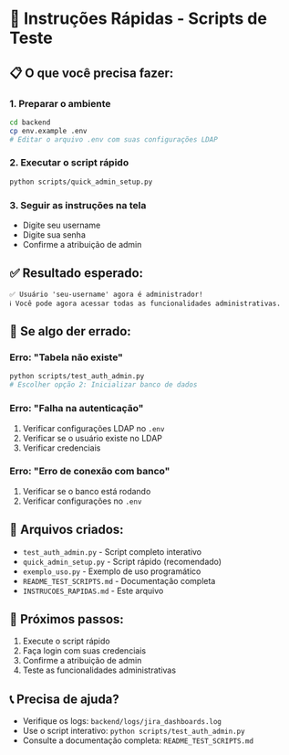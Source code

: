 # 🚀 Instruções Rápidas - Scripts de Teste

## 📋 O que você precisa fazer:

### 1. Preparar o ambiente
```bash
cd backend
cp env.example .env
# Editar o arquivo .env com suas configurações LDAP
```

### 2. Executar o script rápido
```bash
python scripts/quick_admin_setup.py
```

### 3. Seguir as instruções na tela
- Digite seu username
- Digite sua senha
- Confirme a atribuição de admin

## ✅ Resultado esperado:
```
✅ Usuário 'seu-username' agora é administrador!
ℹ️ Você pode agora acessar todas as funcionalidades administrativas.
```

## 🔧 Se algo der errado:

### Erro: "Tabela não existe"
```bash
python scripts/test_auth_admin.py
# Escolher opção 2: Inicializar banco de dados
```

### Erro: "Falha na autenticação"
1. Verificar configurações LDAP no `.env`
2. Verificar se o usuário existe no LDAP
3. Verificar credenciais

### Erro: "Erro de conexão com banco"
1. Verificar se o banco está rodando
2. Verificar configurações no `.env`

## 📁 Arquivos criados:
- `test_auth_admin.py` - Script completo interativo
- `quick_admin_setup.py` - Script rápido (recomendado)
- `exemplo_uso.py` - Exemplo de uso programático
- `README_TEST_SCRIPTS.md` - Documentação completa
- `INSTRUCOES_RAPIDAS.md` - Este arquivo

## 🎯 Próximos passos:
1. Execute o script rápido
2. Faça login com suas credenciais
3. Confirme a atribuição de admin
4. Teste as funcionalidades administrativas

## 📞 Precisa de ajuda?
- Verifique os logs: `backend/logs/jira_dashboards.log`
- Use o script interativo: `python scripts/test_auth_admin.py`
- Consulte a documentação completa: `README_TEST_SCRIPTS.md` 
